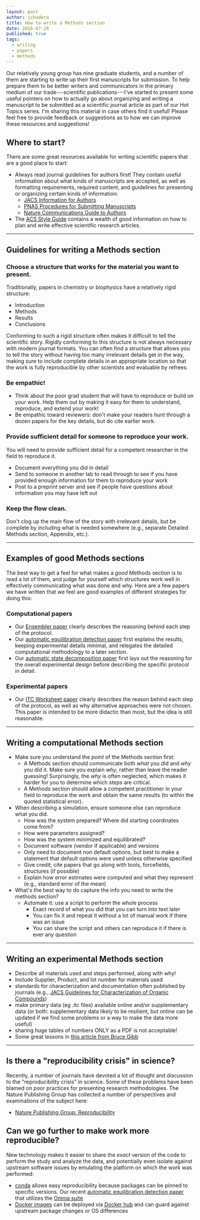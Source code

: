 ```yaml
---
layout: post
author: jchodera
title: How to write a Methods section
date: 2016-07-28
published: true
tags:
  - writing
  - papers
  - methods
---
```


Our relatively young group has nine graduate students, and a number of them are starting to write up their first manuscripts for submission.
To help prepare them to be better writers and communicators in the primary medium of our trade---scientific publications---I've started to present some useful pointers on how to actually go about organizing and writing a manuscript to be submitted as a scientific journal article as part of our Hot Topics series.
I'm sharing this material in case others find it useful!
Please feel free to provide feedback or suggestions as to how we can improve these resources and suggestions!

## Where to start?

There are some great resources available for writing scientific papers that are a good place to start:

- Always read journal guidelines for authors first! They contain useful information about what kinds of manuscripts are accepted, as well as formatting requirements, required content, and guidelines for presenting or organizing certain kinds of information:
  - [JACS Information for Authors](http://pubs.acs.org/page/jacsat/submission/authors.html)
  - [PNAS Procedures for Submitting Manuscripts](http://www.pnas.org/site/authors/procedures.xhtml)
  - [Nature Communications Guide to Authors](http://www.nature.com/ncomms/authors/index.html)
- The [ACS Style Guide](http://pubs.acs.org/isbn/9780841239999) contains a wealth of good information on how to plan and write effective scientific research articles.

----

## Guidelines for writing a Methods section

### Choose a structure that works for the material you want to present.

Traditionally, papers in chemistry or biophysics have a relatively rigid structure:
* Introduction
* Methods
* Results
* Conclusions

Conforming to such a rigid structure often makes it difficult to tell the scientific story.
Rigidly conforming to this structure is not always necessary with modern journal formats.
You can often find a structure that allows you to tell the story without having too many irrelevant details get in the way, making sure to include complete details in an appropriate location so that the work is fully reproducible by other scientists and evaluable by refrees.

### Be empathic!

* Think about the poor grad student that will have to reproduce or build on your work.
Help them out by making it easy for them to understand, reproduce, and extend your work!
* Be empathic toward reviewers: don't make your readers hunt through a dozen papers for the key details, but do cite earlier work.

### Provide sufficient detail for someone to reproduce your work.

You will need to provide sufficient detail for a competent researcher in the field to reproduce it.

* Document everything you did in detail
* Send to someone in another lab to read through to see if you have provided enough information for them to reproduce your work
* Post to a preprint server and see if people have questions about information you may have left out

### Keep the flow clean.

Don't clog up the main flow of the story with irrelevant details, but be complete by including what is needed somewhere (e.g., separate Detailed Methods section, Appendix, etc.).

----

## Examples of good Methods sections

The best way to get a feel for what makes a *good* Methods section is to read a lot of them, and judge for yourself which structures work well in effectively communicating what was done and why.
Here are a few papers we have written that we feel are good examples of different strategies for doing this:

### Computational papers
* Our [Ensembler paper](http://www.choderalab.org/s/Ensembler-enabling-high-throughput-molecular-simulations-at-the-superfamily-scale.pdf) clearly describes the reasoning behind each step of the protocol.
* Our [automatic equilibration detection paper](http://www.choderalab.org/s/A-simple-method-for-automated-equilibration-detection-in-molecular-simulations.pdf) first explains the results, keeping experimental details minimal, and relegates the detailed computational methodology to a later section.
* Our [automatic state decomposition paper](https://choderalab.squarespace.com/s/automatic-discovery-of-metastable-states-for-the-construction-of-markov-models-of-macromolecular-con.pdf) first lays out the reasoning for the overall experimental design before describing the specific protocol in detail.

### Experimental papers
* Our [ITC Worksheet paper](http://www.choderalab.org/s/itc-worksheet.pdf) clearly describes the reason behind each step of the protocol, as well as why alternative approaches were not chosen. This paper is intended to be more didactic than most, but the idea is still reasonable.

----

## Writing a computational Methods section

* Make sure you understand the *point* of the Methods section first:
  - A Methods section should communicate both *what* you did and *why* you did it.
    Make sure you explain *why*, rather than leave the reader guessing!
    Surprisingly, the *why* is often neglected, which makes it harder for you to determine which steps are critical.
  - A Methods section should allow a competent practitioner in your field to reproduce the work and obtain the same results (to within the quoted statistical error).
* When describing a simulation, ensure someone else can reproduce what you did.
  - How was the system prepared? Where did starting coordinates come from?
  - How were parameters assigned?
  - How was the system minimized and equilibrated?
  - Document software (vendor if applicable) and versions
  - Only need to document non default options, but best to make a statement that default options were used unless otherwise specified
  - Give credit; cite papers that go along with tools, forcefields, structures (if possible)
  - Explain how error estimates were computed and what they represent (e.g., standard error of the mean)
* What's the best way to do capture the info you need to write the methods section?
  - Automate it: use a script to perform the whole process
    - Exact record of what you did that you can turn into text later
    - You can fix it and repeat it without a lot of manual work if there was an issue
    - You can share the script and others can reproduce it if there is ever any question

----

## Writing an experimental Methods section

* Describe all materials used and steps performed, along with why!
* Include Supplier, Product, and lot number for materials used
* standards for characterization and documentation often published by journals (e.g., [JACS Guidelines for Characterization of Organic Compounds](http://pubs.acs.org/page/jacsat/submission/org_character.html))
* make primary data (eg .itc files) available online and/or supplementary data (or both: supplementary data likely to be resilient, but online can be updated if we find some problems or a way to make the data more useful)
* sharing huge tables of numbers ONLY as a PDF is not acceptable!
* Some great lessons in [this article from Bruce Gibb](http://www.nature.com/nchem/journal/v6/n8/full/nchem.2017.html)

----

## Is there a "reproducibility crisis" in science?

Recently, a number of journals have devoted a lot of thought and discussion to the "reproducibility crisis" in science.
Some of these problems have been blamed on poor practices for presenting research methodologies.
The Nature Publishing Group has collected a number of perspectives and examinations of the subject here:

* [Nature Publishing Group: Reproducibility](http://www.nature.com/news/reproducibility-1.17552)

## Can we go further to make work more reproducible?

New technology makes it easier to share the *exact* version of the code to perform the study and analyze the data, and potentially even isolate against upstream software issues by emulating the platform on which the work was performed:

* [conda](http://conda.pydata.org/) allows easy reproducibility because packages can be pinned to specific versions. Our recent [automatic equilibration detection paper](https://github.com/choderalab/automatic-equilibration-detection/blob/master/examples/liquid-argon/reproduce.sh) that utilizes the [Omnia suite](http://omnia.md)
* [Docker images](https://www.docker.com/) can be deployed via [Docker hub](https://hub.docker.com/r/jchodera/docker-fah-client/) and can guard against upstream package changes or OS differences
